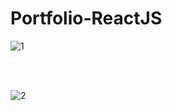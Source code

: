 # Portfolio-ReactJS

![1](https://user-images.githubusercontent.com/24496846/221639628-6a7f009d-830b-4448-8989-a4d191ef730d.png)

<br><br>

![2](https://user-images.githubusercontent.com/24496846/221639637-5ddb498f-6525-4f53-bc4a-99af35ee7032.png)
